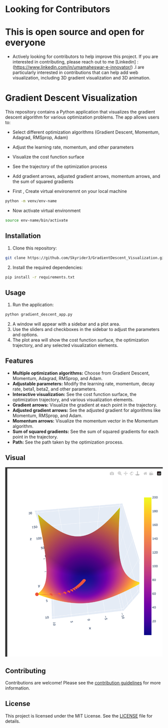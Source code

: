 # Looking for Contributors
# This is open source and open for everyone 
* Actively looking for contributors to help improve this project. If you are interested in contributing, please reach out to me [Linkedin] : (https://www.linkedin.com/in/umamaheswar-e-innovator/) .I are particularly interested in contributions that can help add web visualization, including 3D gradient visualization and 3D animation.



# Gradient Descent Visualization

This repository contains a Python application that visualizes the gradient descent algorithm for various optimization problems. The app allows users to:

* Select different optimization algorithms (Gradient Descent, Momentum, Adagrad, RMSprop, Adam)
* Adjust the learning rate, momentum, and other parameters
* Visualize the cost function surface
* See the trajectory of the optimization process
* Add gradient arrows, adjusted gradient arrows, momentum arrows, and the sum of squared gradients

* First , Create virtual environemnt on your local machine

```sh
python -m venv/env-name
```
* Now activate virtual environment

```sh
source env-name/bin/activate
```

## Installation

1. Clone this repository:
```sh
git clone https://github.com/Skyrider3/GradientDescent_Visualization.git
```
2. Install the required dependencies:
```sh
pip install -r requirements.txt
```
## Usage

1. Run the application:
```sh
python gradient_descent_app.py
```
2. A window will appear with a sidebar and a plot area.
3. Use the sliders and checkboxes in the sidebar to adjust the parameters and options.
4. The plot area will show the cost function surface, the optimization trajectory, and any selected visualization elements.

## Features

* **Multiple optimization algorithms:** Choose from Gradient Descent, Momentum, Adagrad, RMSprop, and Adam.
* **Adjustable parameters:** Modify the learning rate, momentum, decay rate, beta1, beta2, and other parameters.
* **Interactive visualization:** See the cost function surface, the optimization trajectory, and various visualization elements.
* **Gradient arrows:** Visualize the gradient at each point in the trajectory.
* **Adjusted gradient arrows:** See the adjusted gradient for algorithms like Momentum, RMSprop, and Adam.
* **Momentum arrows:** Visualize the momentum vector in the Momentum algorithm.
* **Sum of squared gradients:** See the sum of squared gradients for each point in the trajectory.
* **Path:** See the path taken by the optimization process.

## Visual

![alt text](https://github.com/Skyrider3/GradientDescent_Visualization/blob/main/Image.png)

## Contributing

Contributions are welcome! Please see the [contribution guidelines](CONTRIBUTING.md) for more information.

## License

This project is licensed under the MIT License. See the [LICENSE](LICENSE) file for details.